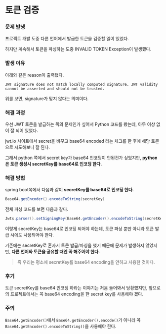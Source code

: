 # 토큰 검증

### 문제 발생

프로젝트 개발 도중 다른 언어에서 발급한 토큰을 검증할 일이 있었다.

하지만 계속해서 토큰을 파싱하는 도중 INVALID TOKEN Exception이 발생했다.

### 발생 이유

아래와 같은 reason이 출력됐다.

`JWT signature does not match locally computed signature. JWT validity cannot be asserted and should not be trusted.`

위를 보면, signature가 맞지 않다는 의미이다.

### 해결 과정

우선 JWT 토큰을 발급하는 쪽의 문제인가 싶어서 Python 코드를 봤는데, 아무 이상 없이 잘 되어 있었다.

jwt.io 사이트에서 secret을 바꾸고 base64 encoded 라는 체크를 한 후에 해당 토큰으로 시도해보니 잘 된다.

그래서 python 쪽에서 secret key가 base64 인코딩이 안된건가 싶었지만, **python은 토큰 생성시 secretKey를 base64로 인코딩 한다.**

### 해결 방법

spring boot쪽에서 다음과 같이 **secretKey를 base64로 인코딩 한다.**

``` java
Base64.getEncoder().encodeToString(secretKey)
```

전체 파싱 코드를 보면 다음과 같다.

``` java
Jwts.parser().setSigningKey(Base64.getEncoder().encodeToString(secretKey)).parseClaimsJws(token).getBody().getSubject();
```

이렇게 secretKey는 base64로 인코딩 되어야 하는데, 토큰 파싱 뿐만 아니라 토큰 발급 시에도 사용되어야 한다.

기존에는 secretKey로 혼자서 토큰 발급/파싱을 했기 때문에 문제가 발생하지 않았지만, **다른 언어와 토큰을 공유할 때엔 꼭 해주어야 한다.**

> 즉 우리는 평소에 secretKey를 base64 encoding을 안하고 사용한 것이다.

### 후기

토큰 secretKey를 base64 인코딩 하라는 이야기는 처음 들어봐서 당황했지만, 앞으로의 프로젝트에서는 꼭 base64 encoding을 한 secret key를 사용해야 겠다.

### 주의

`Base64.getEncoder()`에서 `Base64.getEncoder().encode()`가 아니라 꼭 `Base64.getEncoder().encodeToString()`을 사용해야 한다.